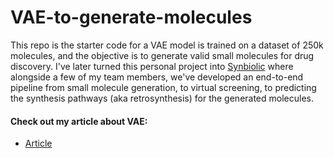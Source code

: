 # VAE-to-generate-molecules
This repo is the starter code for a VAE model is trained on a dataset of 250k molecules, and the objective is to generate valid small molecules for drug discovery. I've later turned this personal project into [Synbiolic](https://synbiolic.com/) where alongside a few of my team members, we've developed an end-to-end pipeline from small molecule generation, to virtual screening, to predicting the synthesis pathways (aka retrosynthesis) for the generated molecules.

#### Check out my article about VAE:
- [Article](https://towardsdatascience.com/unlocking-drug-discovery-through-machine-learning-part-1-8b2a64333e07)

 
